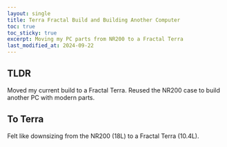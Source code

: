```yaml
---
layout: single
title: Terra Fractal Build and Building Another Computer 
toc: true
toc_sticky: true
excerpt: Moving my PC parts from NR200 to a Fractal Terra 
last_modified_at: 2024-09-22
---
```


## TLDR
Moved my current build to a Fractal Terra. Reused the NR200 case to build another PC with modern parts.

## To Terra
Felt like downsizing from the NR200 (18L) to a Fractal Terra (10.4L). 